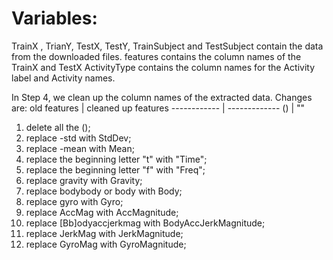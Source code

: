 # Variables:
TrainX ,  TrianY,  TestX,  TestY,  TrainSubject  and  TestSubject contain the data from the downloaded files.
features contains the column names of the TrainX and TestX
ActivityType contains the column names for the Activity label and Activity names.

In Step 4, we clean up the column names of the extracted data. Changes are:
old features | cleaned up features
------------ | -------------
() | ""


1) delete all the ();
2) replace -std with StdDev;
3) replace -mean with Mean;
4) replace the beginning letter "t" with "Time";
5) replace the beginning letter "f" with "Freq";
6) replace gravity with Gravity;
7) replace bodybody or body with Body;
8) replace gyro with Gyro;
9) replace AccMag with AccMagnitude;
10) replace [Bb]odyaccjerkmag with BodyAccJerkMagnitude;
11) replace JerkMag with JerkMagnitude;
12) replace GyroMag with GyroMagnitude;
